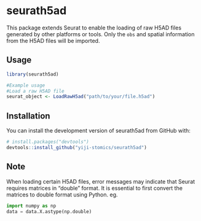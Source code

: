 # seurath5ad

This package extends Seurat to enable the loading of raw H5AD files generated by other platforms or tools. Only the `obs` and spatial information from the H5AD files will be imported.

## Usage
```r
library(seurath5ad)

#Example usage  
#Load a raw H5AD file  
seurat_object <- LoadRawH5ad("path/to/your/file.h5ad")
```
## Installation

You can install the development version of seurath5ad from GitHub with:

```r
# install.packages("devtools")
devtools::install_github("yiji-stomics/seurath5ad")
```

## Note
When loading certain H5AD files, error messages may indicate that Seurat requires matrices in “double” format. It is essential to first convert the matrices to double format using Python.
eg.

```python
import numpy as np
data = data.X.astype(np.double)
```
